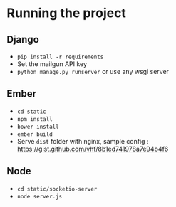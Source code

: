 # Running the project
## Django
- `pip install -r requirements`
- Set the mailgun API key
- `python manage.py runserver` or use any wsgi server

## Ember
- `cd static`
- `npm install`
- `bower install`
- `ember build`
- Serve `dist` folder with nginx, sample config : https://gist.github.com/vhf/8b1ed741978a7e94b4f6

## Node
- `cd static/socketio-server`
- `node server.js`
